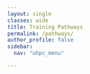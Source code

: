 ```yaml
---
layout: single
classes: wide
title: Training Pathways
permalink: /pathways/
author_profile: false
sidebar:
  nav: "uhpc_menu"

---
```

